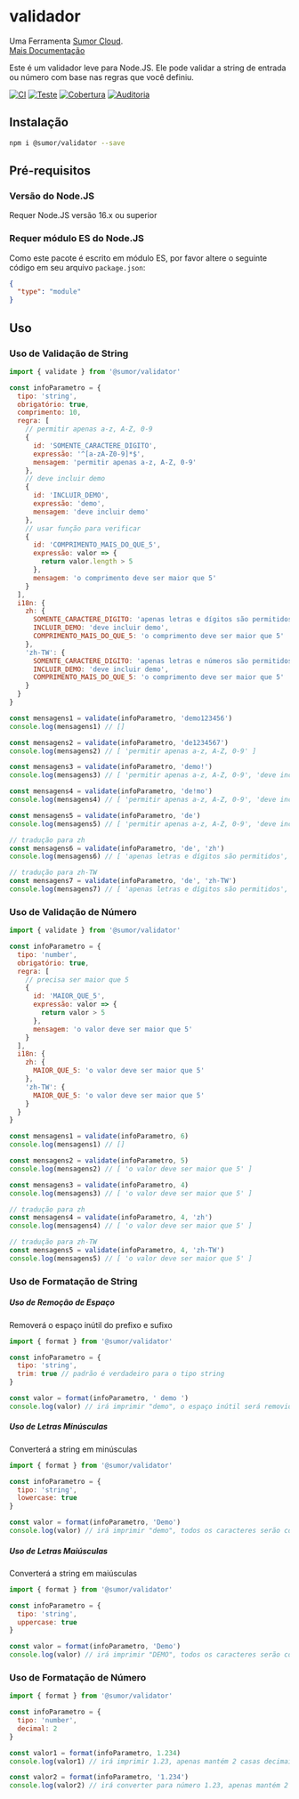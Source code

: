 # validador

Uma Ferramenta [Sumor Cloud](https://sumor.cloud).  
[Mais Documentação](https://sumor.cloud)

Este é um validador leve para Node.JS.
Ele pode validar a string de entrada ou número com base nas regras que você definiu.

[![CI](https://github.com/sumor-cloud/validator/actions/workflows/ci.yml/badge.svg)](https://github.com/sumor-cloud/validator/actions/workflows/ci.yml)
[![Teste](https://github.com/sumor-cloud/validator/actions/workflows/ut.yml/badge.svg)](https://github.com/sumor-cloud/validator/actions/workflows/ut.yml)
[![Cobertura](https://github.com/sumor-cloud/validator/actions/workflows/coverage.yml/badge.svg)](https://github.com/sumor-cloud/validator/actions/workflows/coverage.yml)
[![Auditoria](https://github.com/sumor-cloud/validator/actions/workflows/audit.yml/badge.svg)](https://github.com/sumor-cloud/validator/actions/workflows/audit.yml)

## Instalação

```bash
npm i @sumor/validator --save
```

## Pré-requisitos

### Versão do Node.JS

Requer Node.JS versão 16.x ou superior

### Requer módulo ES do Node.JS

Como este pacote é escrito em módulo ES,
por favor altere o seguinte código em seu arquivo `package.json`:

```json
{
  "type": "module"
}
```

## Uso

### Uso de Validação de String

```js
import { validate } from '@sumor/validator'

const infoParametro = {
  tipo: 'string',
  obrigatório: true,
  comprimento: 10,
  regra: [
    // permitir apenas a-z, A-Z, 0-9
    {
      id: 'SOMENTE_CARACTERE_DIGITO',
      expressão: '^[a-zA-Z0-9]*$',
      mensagem: 'permitir apenas a-z, A-Z, 0-9'
    },
    // deve incluir demo
    {
      id: 'INCLUIR_DEMO',
      expressão: 'demo',
      mensagem: 'deve incluir demo'
    },
    // usar função para verificar
    {
      id: 'COMPRIMENTO_MAIS_DO_QUE_5',
      expressão: valor => {
        return valor.length > 5
      },
      mensagem: 'o comprimento deve ser maior que 5'
    }
  ],
  i18n: {
    zh: {
      SOMENTE_CARACTERE_DIGITO: 'apenas letras e dígitos são permitidos',
      INCLUIR_DEMO: 'deve incluir demo',
      COMPRIMENTO_MAIS_DO_QUE_5: 'o comprimento deve ser maior que 5'
    },
    'zh-TW': {
      SOMENTE_CARACTERE_DIGITO: 'apenas letras e números são permitidos',
      INCLUIR_DEMO: 'deve incluir demo',
      COMPRIMENTO_MAIS_DO_QUE_5: 'o comprimento deve ser maior que 5'
    }
  }
}

const mensagens1 = validate(infoParametro, 'demo123456')
console.log(mensagens1) // []

const mensagens2 = validate(infoParametro, 'de1234567')
console.log(mensagens2) // [ 'permitir apenas a-z, A-Z, 0-9' ]

const mensagens3 = validate(infoParametro, 'demo!')
console.log(mensagens3) // [ 'permitir apenas a-z, A-Z, 0-9', 'deve incluir demo' ]

const mensagens4 = validate(infoParametro, 'de!mo')
console.log(mensagens4) // [ 'permitir apenas a-z, A-Z, 0-9', 'deve incluir demo' ]

const mensagens5 = validate(infoParametro, 'de')
console.log(mensagens5) // [ 'permitir apenas a-z, A-Z, 0-9', 'deve incluir demo', 'o comprimento deve ser maior que 5' ]

// tradução para zh
const mensagens6 = validate(infoParametro, 'de', 'zh')
console.log(mensagens6) // [ 'apenas letras e dígitos são permitidos', 'deve incluir demo', 'o comprimento deve ser maior que 5' ]

// tradução para zh-TW
const mensagens7 = validate(infoParametro, 'de', 'zh-TW')
console.log(mensagens7) // [ 'apenas letras e dígitos são permitidos', 'deve incluir demo', 'o comprimento deve ser maior que 5' ]
```

### Uso de Validação de Número

```js
import { validate } from '@sumor/validator'

const infoParametro = {
  tipo: 'number',
  obrigatório: true,
  regra: [
    // precisa ser maior que 5
    {
      id: 'MAIOR_QUE_5',
      expressão: valor => {
        return valor > 5
      },
      mensagem: 'o valor deve ser maior que 5'
    }
  ],
  i18n: {
    zh: {
      MAIOR_QUE_5: 'o valor deve ser maior que 5'
    },
    'zh-TW': {
      MAIOR_QUE_5: 'o valor deve ser maior que 5'
    }
  }
}

const mensagens1 = validate(infoParametro, 6)
console.log(mensagens1) // []

const mensagens2 = validate(infoParametro, 5)
console.log(mensagens2) // [ 'o valor deve ser maior que 5' ]

const mensagens3 = validate(infoParametro, 4)
console.log(mensagens3) // [ 'o valor deve ser maior que 5' ]

// tradução para zh
const mensagens4 = validate(infoParametro, 4, 'zh')
console.log(mensagens4) // [ 'o valor deve ser maior que 5' ]

// tradução para zh-TW
const mensagens5 = validate(infoParametro, 4, 'zh-TW')
console.log(mensagens5) // [ 'o valor deve ser maior que 5' ]
```

### Uso de Formatação de String

##### Uso de Remoção de Espaço

Removerá o espaço inútil do prefixo e sufixo

```js
import { format } from '@sumor/validator'

const infoParametro = {
  tipo: 'string',
  trim: true // padrão é verdadeiro para o tipo string
}

const valor = format(infoParametro, ' demo ')
console.log(valor) // irá imprimir "demo", o espaço inútil será removido
```

##### Uso de Letras Minúsculas

Converterá a string em minúsculas

```js
import { format } from '@sumor/validator'

const infoParametro = {
  tipo: 'string',
  lowercase: true
}

const valor = format(infoParametro, 'Demo')
console.log(valor) // irá imprimir "demo", todos os caracteres serão convertidos para minúsculas
```

##### Uso de Letras Maiúsculas

Converterá a string em maiúsculas

```js
import { format } from '@sumor/validator'

const infoParametro = {
  tipo: 'string',
  uppercase: true
}

const valor = format(infoParametro, 'Demo')
console.log(valor) // irá imprimir "DEMO", todos os caracteres serão convertidos para maiúsculas
```

### Uso de Formatação de Número

```js
import { format } from '@sumor/validator'

const infoParametro = {
  tipo: 'number',
  decimal: 2
}

const valor1 = format(infoParametro, 1.234)
console.log(valor1) // irá imprimir 1.23, apenas mantém 2 casas decimais

const valor2 = format(infoParametro, '1.234')
console.log(valor2) // irá converter para número 1.23, apenas mantém 2 casas decimais
```